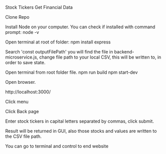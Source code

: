 Stock Tickers Get Financial Data

Clone Repo

Install Node on your computer. You can check if installed with command prompt: node -v

Open terminal at root of folder: npm install express

Search 'const outputFilePath' you will find the file in backend-microservice.js,
 change file path to your local CSV, this will be written to, in order to save state.

Open terminal from root folder file.
  npm run build
  npm start-dev

Open browser.

http://localhost:3000/

Click menu

Click Back page

Enter stock tickers in capital letters separated by commas, click submit. 

Result will be returned in GUI, also those stocks and values are written to the CSV file path.

You can go to terminal and control to end website